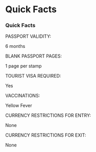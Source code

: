 # Quick Facts

### Quick Facts

PASSPORT VALIDITY:

6 months

BLANK PASSPORT PAGES:

1 page per stamp

TOURIST VISA REQUIRED:

Yes

VACCINATIONS:

Yellow Fever

CURRENCY RESTRICTIONS FOR ENTRY:

None

CURRENCY RESTRICTIONS FOR EXIT:

None